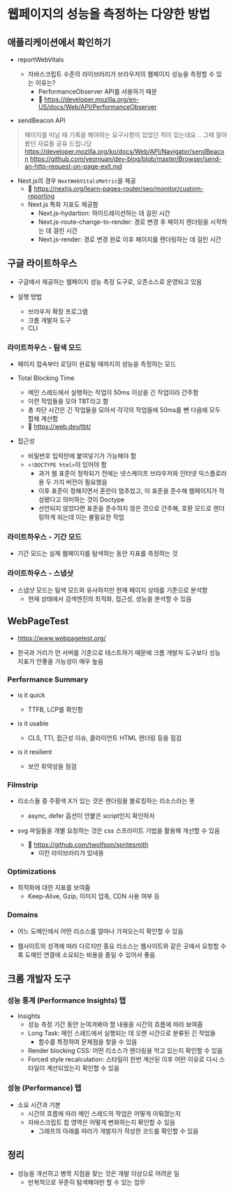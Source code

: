# 웹페이지의 성능을 측정하는 다양한 방법

## 애플리케이션에서 확인하기

* reportWebVitals
  + 자바스크립트 수준의 라이브러리가 브라우저의 웹페이지 성능을 측정할 수 있는 이유는?
    - PerformanceObserver API를 사용하기 때문
    - 🤘 https://developer.mozilla.org/en-US/docs/Web/API/PerformanceObserver

* sendBeacon API

> 페이지를 떠날 때 기록을 해야하는 요구사항이 있었던 적이 있는데요 ..
> 그때 알아봤던 자료들 공유 드립니당
> https://developer.mozilla.org/ko/docs/Web/API/Navigator/sendBeacon
> https://github.com/yeonjuan/dev-blog/blob/master/Browser/send-an-http-request-on-page-exit.md

* Next.js의 경우 `NextWebVitalsMetric`을 제공
  + 🤘 https://nextjs.org/learn-pages-router/seo/monitor/custom-reporting
  + Next.js 특화 지표도 제공함
    - Next.js-hydartion: 하이드레이션하는 데 걸린 시간
    - Next.js-route-change-to-render: 경로 변경 후 페이지 렌더링을 시작하는 데 걸린 시간
    - Next.js-render: 경로 변경 완료 이후 페이지를 렌더링하는 데 걸린 시간

## 구글 라이트하우스

* 구글에서 제공하는 웹페이지 성능 측정 도구로, 오픈소스로 운영되고 있음

* 실행 방법
  + 브라우저 확장 프로그램
  + 크롬 개발자 도구
  + CLI

### 라이트하우스 - 탐색 모드

* 페이지 접속부터 로딩이 완료될 때까지의 성능을 측정하는 모드

* Total Blocking Time
  + 메인 스레드에서 실행하는 작업이 50ms 이상을 긴 작업이라 간주함
  + 이런 작업들을 모아 TBT라고 함
  + 총 차단 시간은 긴 작업들을 모아서 각각의 작업들에 50ms를 뺀 다음에 모두 합해 계산함
  + 🤘 https://web.dev/tbt/

* 접근성
  + 비밀번호 입력란에 붙여넣기가 가능해야 함
  + `<!DOCTYPE html>`이 있어야 함
    - 과거 웹 표준이 정착되기 전에는 넷스케이프 브라우저와 인터넷 익스플로러용 두 가지 버전이 필요했음
    - 이후 표준이 정해지면서 혼란이 멈추었고, 이 표준을 준수해 웹페이지가 작성됐다고 의미하는 것이 Doctype
    - 선언되지 않았다면 표준을 준수하지 않은 것으로 간주해, 호환 모드로 렌더링하게 되는데 이는 불필요한 작업

### 라이트하우스 - 기간 모드

* 기간 모드는 실제 웹페이지를 탐색하는 동안 지표를 측정하는 것

### 라이트하우스 - 스냅샷

* 스냅샷 모드는 탐색 모드와 유사하지만 현재 페이지 상태를 기준으로 분석함
  + 현재 상태에서 검색엔진의 최적화, 접근성, 성능을 분석할 수 있음

## WebPageTest

* https://www.webpagetest.org/

* 한국과 거리가 먼 서버를 기준으로 테스트하기 때문에 크롬 개발자 도구보다 성능 지표가 안좋을 가능성이 매우 높음

### Performance Summary

* is it quick
  + TTFB, LCP를 확인함

* is it usable
  + CLS, TTI, 접근성 이슈, 클라이언트 HTML 렌더링 등을 점검

* is it resilient
  + 보안 취약성을 점검

### Filmstrip

* 리소스들 중 주황색 X가 있는 것은 렌더링을 블로킹하는 리소스라는 뜻
  + async, defer 옵션이 안붙은 script인지 확인하자

* svg 파일들을 개별 요청하는 것은 css 스프라이트 기법을 활용해 개선할 수 있음
  + 🤘 https://github.com/twolfson/spritesmith
    - 이런 라이브러리가 있네용

### Optimizations

* 최적화에 대한 지표를 보여줌
  + Keep-Alive, Gzip, 이미지 압축, CDN 사용 여부 등

### Domains

* 어느 도메인에서 어떤 리소스를 얼마나 가져오는지 확인할 수 있음

* 웹사이트의 성격에 따라 다르지만 중요 리소스는 웹사이트와 같은 곳에서 요청할 수록 도메인 연결에 소요되는 비용을 줄일 수 있어서 좋음

## 크롬 개발자 도구

### 성능 통계 (Performance Insights) 탭

* Insights
  + 성능 측정 기간 동안 눈여겨봐야 할 내용을 시간의 흐름에 따라 보여줌
  + Long Task: 메인 스레드에서 실행되는 데 오랜 시간으로 분류된 긴 작업들
    - 함수를 특정하여 문제점을 찾을 수 있음
  + Render blocking CSS: 어떤 리소스가 렌더링을 막고 있는지 확인할 수 있음
  + Forced style recalculation: 스타일이 한번 계산된 이후 어떤 이유로 다시 스타일이 계산되었는지 확인할 수 있음

### 성능 (Performance) 탭

* 소요 시간과 기본
  + 시간의 흐름에 따라 메인 스레드의 작업은 어떻게 이뤄졌는지
  + 자바스크립트 힙 영역은 어떻게 변화하는지 확인할 수 있음
    - 그래프의 아래를 따라가 개발자가 작성한 코드를 확인할 수 있음

## 정리

* 성능을 개선하고 병목 지점을 찾는 것은 개발 이상으로 어려운 일
  + 반복적으로 꾸준히 탐색해야만 할 수 있는 업무
